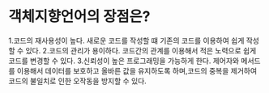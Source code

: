 # 객체지향언어의 장점은?
1.코드의 재사용성이 높다.
새로운 코드를 작성할 떄 기존의 코드를 이용하여 쉽게 작성할 수 있다.
2.코드의 관리가 용이하다.
코드간의 관계를 이용해서 적은 노력으로 쉽게 코드를 변경할 수 있다.
3.신뢰성이 높은 프로그래밍을 가능하게 한다.
제어자와 메서드를 이용해서 데이터를 보호하고 올바른 값을 유지하도록 하며,코드의 중복을 제거하여 코드의 불일치로 인한 오작동을 방지할 수 있다.

